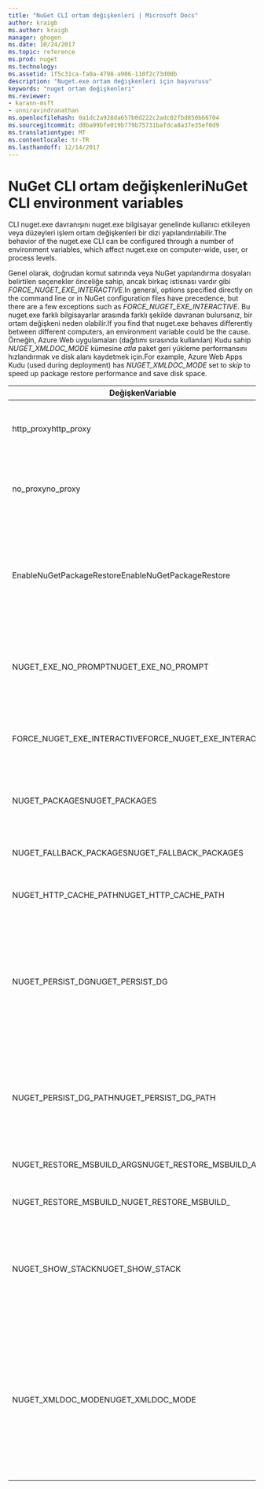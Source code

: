 ```yaml
---
title: "NuGet CLI ortam değişkenleri | Microsoft Docs"
author: kraigb
ms.author: kraigb
manager: ghogen
ms.date: 10/24/2017
ms.topic: reference
ms.prod: nuget
ms.technology: 
ms.assetid: 1f5c31ca-fa0a-4798-a906-110f2c73d00b
description: "Nuget.exe ortam değişkenleri için başvurusu"
keywords: "nuget ortam değişkenleri"
ms.reviewer:
- karann-msft
- unniravindranathan
ms.openlocfilehash: 0a1dc2a928da657b0d222c2adc02fbd850b66704
ms.sourcegitcommit: d0ba99bfe019b779b75731bafdca8a37e35ef0d9
ms.translationtype: MT
ms.contentlocale: tr-TR
ms.lasthandoff: 12/14/2017
---
```

# <a name="nuget-cli-environment-variables"></a><span data-ttu-id="64b3b-104">NuGet CLI ortam değişkenleri</span><span class="sxs-lookup"><span data-stu-id="64b3b-104">NuGet CLI environment variables</span></span>

<span data-ttu-id="64b3b-105">CLI nuget.exe davranışını nuget.exe bilgisayar genelinde kullanıcı etkileyen veya düzeyleri işlem ortam değişkenleri bir dizi yapılandırılabilir.</span><span class="sxs-lookup"><span data-stu-id="64b3b-105">The behavior of the nuget.exe CLI can be configured through a number of environment variables, which affect nuget.exe on computer-wide, user, or process levels.</span></span>

<span data-ttu-id="64b3b-106">Genel olarak, doğrudan komut satırında veya NuGet yapılandırma dosyaları belirtilen seçenekler önceliğe sahip, ancak birkaç istisnası vardır gibi *FORCE_NUGET_EXE_INTERACTIVE*.</span><span class="sxs-lookup"><span data-stu-id="64b3b-106">In general, options specified directly on the command line or in NuGet configuration files have precedence, but there are a few exceptions such as *FORCE_NUGET_EXE_INTERACTIVE*.</span></span> <span data-ttu-id="64b3b-107">Bu nuget.exe farklı bilgisayarlar arasında farklı şekilde davranan bulursanız, bir ortam değişkeni neden olabilir.</span><span class="sxs-lookup"><span data-stu-id="64b3b-107">If you find that nuget.exe behaves differently between different computers, an environment variable could be the cause.</span></span> <span data-ttu-id="64b3b-108">Örneğin, Azure Web uygulamaları (dağıtımı sırasında kullanılan) Kudu sahip *NUGET_XMLDOC_MODE* kümesine *atla* paket geri yükleme performansını hızlandırmak ve disk alanı kaydetmek için.</span><span class="sxs-lookup"><span data-stu-id="64b3b-108">For example, Azure Web Apps Kudu (used during deployment) has *NUGET_XMLDOC_MODE* set to *skip* to speed up package restore performance and save disk space.</span></span>

| <span data-ttu-id="64b3b-109">Değişken</span><span class="sxs-lookup"><span data-stu-id="64b3b-109">Variable</span></span> | <span data-ttu-id="64b3b-110">Açıklama</span><span class="sxs-lookup"><span data-stu-id="64b3b-110">Description</span></span> | <span data-ttu-id="64b3b-111">Açıklamalar</span><span class="sxs-lookup"><span data-stu-id="64b3b-111">Remarks</span></span> |
| --- | --- | --- |
| <span data-ttu-id="64b3b-112">http_proxy</span><span class="sxs-lookup"><span data-stu-id="64b3b-112">http_proxy</span></span> | <span data-ttu-id="64b3b-113">Http proxy NuGet HTTP işlemler için kullanılır.</span><span class="sxs-lookup"><span data-stu-id="64b3b-113">Http proxy used for NuGet HTTP operations.</span></span> | <span data-ttu-id="64b3b-114">Bu olarak belirtilen `http://<username>:<password>@proxy.com`.</span><span class="sxs-lookup"><span data-stu-id="64b3b-114">This would be specified as `http://<username>:<password>@proxy.com`.</span></span> |
| <span data-ttu-id="64b3b-115">no_proxy</span><span class="sxs-lookup"><span data-stu-id="64b3b-115">no_proxy</span></span> | <span data-ttu-id="64b3b-116">Proxy kullanarak atlamak için etki alanlarını yapılandırır.</span><span class="sxs-lookup"><span data-stu-id="64b3b-116">Configures domains to bypass from using proxy.</span></span> | <span data-ttu-id="64b3b-117">Etki alanları virgülle (,) ayırarak olarak belirtilmiş.</span><span class="sxs-lookup"><span data-stu-id="64b3b-117">Specified as domains separated by comma (,).</span></span> |
| <span data-ttu-id="64b3b-118">EnableNuGetPackageRestore</span><span class="sxs-lookup"><span data-stu-id="64b3b-118">EnableNuGetPackageRestore</span></span> | <span data-ttu-id="64b3b-119">NuGet örtük olarak izni, geri yükleme paketi tarafından gerekip gerekmediğini vermelisiniz varsa için bayrak.</span><span class="sxs-lookup"><span data-stu-id="64b3b-119">Flag for if NuGet should implicitly grant consent if that's required by package on restore.</span></span> | <span data-ttu-id="64b3b-120">Belirtilen bayrağı belirtilmiş</span><span class="sxs-lookup"><span data-stu-id="64b3b-120">Specified flag is specified</span></span> | <span data-ttu-id="64b3b-121">olarak *true* veya *1*, bayrak olarak kabul başka bir değer ayarlanmamış.</span><span class="sxs-lookup"><span data-stu-id="64b3b-121">as *true* or *1*, any other value treated as flag not set.</span></span> |
| <span data-ttu-id="64b3b-122">NUGET_EXE_NO_PROMPT</span><span class="sxs-lookup"><span data-stu-id="64b3b-122">NUGET_EXE_NO_PROMPT</span></span> | <span data-ttu-id="64b3b-123">Kimlik bilgileri için exe engeller.</span><span class="sxs-lookup"><span data-stu-id="64b3b-123">Prevents the exe for prompting for credentials.</span></span>| <span data-ttu-id="64b3b-124">Null veya boş dize değerlendirilir dışında herhangi bir değer bu bayrak kümesi/true.</span><span class="sxs-lookup"><span data-stu-id="64b3b-124">Any value except null or empty string will be treated as this flag set/true.</span></span> |
<span data-ttu-id="64b3b-125">FORCE_NUGET_EXE_INTERACTIVE</span><span class="sxs-lookup"><span data-stu-id="64b3b-125">FORCE_NUGET_EXE_INTERACTIVE</span></span> | <span data-ttu-id="64b3b-126">Etkileşimli mod zorlamak için genel bir ortam değişkenidir.</span><span class="sxs-lookup"><span data-stu-id="64b3b-126">Global environment variable to force interactive mode.</span></span> | <span data-ttu-id="64b3b-127">Null veya boş dize değerlendirilir dışında herhangi bir değer bu bayrak kümesi/true.</span><span class="sxs-lookup"><span data-stu-id="64b3b-127">Any value except null or empty string will be treated as this flag set/true.</span></span> |
| <span data-ttu-id="64b3b-128">NUGET_PACKAGES</span><span class="sxs-lookup"><span data-stu-id="64b3b-128">NUGET_PACKAGES</span></span> | <span data-ttu-id="64b3b-129">Paketleri Burada depolanan / önbelleğe yolu.</span><span class="sxs-lookup"><span data-stu-id="64b3b-129">Path to where packages are stored / cached.</span></span> | <span data-ttu-id="64b3b-130">Mutlak yolu belirtilmelidir.</span><span class="sxs-lookup"><span data-stu-id="64b3b-130">Specified as absolute path.</span></span> |
| <span data-ttu-id="64b3b-131">NUGET_FALLBACK_PACKAGES</span><span class="sxs-lookup"><span data-stu-id="64b3b-131">NUGET_FALLBACK_PACKAGES</span></span> | <span data-ttu-id="64b3b-132">Genel geri dönüş paketleri klasörler.</span><span class="sxs-lookup"><span data-stu-id="64b3b-132">Global fallback packages folders.</span></span> | <span data-ttu-id="64b3b-133">Noktalı virgül (;) ayrılmış mutlak klasörü yollar.</span><span class="sxs-lookup"><span data-stu-id="64b3b-133">Absolute folder paths separated by semicolon (;).</span></span> |
| <span data-ttu-id="64b3b-134">NUGET_HTTP_CACHE_PATH</span><span class="sxs-lookup"><span data-stu-id="64b3b-134">NUGET_HTTP_CACHE_PATH</span></span> | <span data-ttu-id="64b3b-135">HTTP Önbellek klasörü.</span><span class="sxs-lookup"><span data-stu-id="64b3b-135">HTTP cache folder.</span></span> | <span data-ttu-id="64b3b-136">Mutlak yolu belirtilmelidir.</span><span class="sxs-lookup"><span data-stu-id="64b3b-136">Specified as absolute path.</span></span> |
| <span data-ttu-id="64b3b-137">NUGET_PERSIST_DG</span><span class="sxs-lookup"><span data-stu-id="64b3b-137">NUGET_PERSIST_DG</span></span> | <span data-ttu-id="64b3b-138">Dg dosyaları (MSBuild toplanan verileri) kalıcı ise belirten bayrak.</span><span class="sxs-lookup"><span data-stu-id="64b3b-138">Flag indicating if dg files (data collected from MSBuild) should be persisted.</span></span> | <span data-ttu-id="64b3b-139">Olarak belirtilen *true* veya *false* (varsayılan), NUGET_PERSIST_DG_PATH değil ayarlarsanız, geçici dizine (geçerli ortam temp dizininde NuGetScratch klasör) depolanır.</span><span class="sxs-lookup"><span data-stu-id="64b3b-139">Specified as *true* or *false* (default), if NUGET_PERSIST_DG_PATH not set will be stored to temporary directory (NuGetScratch folder in current environment temp directory).</span></span> |
| <span data-ttu-id="64b3b-140">NUGET_PERSIST_DG_PATH</span><span class="sxs-lookup"><span data-stu-id="64b3b-140">NUGET_PERSIST_DG_PATH</span></span> | <span data-ttu-id="64b3b-141">Dg dosyaları kalıcı hale getirmek için yolu.</span><span class="sxs-lookup"><span data-stu-id="64b3b-141">Path to persist dg files.</span></span> | <span data-ttu-id="64b3b-142">Mutlak yol olarak, bu seçenek yalnızca kullanılan olduğunda belirtilmiştir *NUGET_PERSIST_DG* ayarlanmış true.</span><span class="sxs-lookup"><span data-stu-id="64b3b-142">Specified as absolute path, this option is only used when *NUGET_PERSIST_DG* is set to true.</span></span> |
| <span data-ttu-id="64b3b-143">NUGET_RESTORE_MSBUILD_ARGS</span><span class="sxs-lookup"><span data-stu-id="64b3b-143">NUGET_RESTORE_MSBUILD_ARGS</span></span> | <span data-ttu-id="64b3b-144">Ek MSBuild bağımsız değişkenleri ayarlar.</span><span class="sxs-lookup"><span data-stu-id="64b3b-144">Sets additional MSBuild arguments.</span></span> |
| <span data-ttu-id="64b3b-145">NUGET_RESTORE_MSBUILD_</span><span class="sxs-lookup"><span data-stu-id="64b3b-145">NUGET_RESTORE_MSBUILD_</span></span>| <span data-ttu-id="64b3b-146">Ayrıntı Düzeyi</span><span class="sxs-lookup"><span data-stu-id="64b3b-146">Verbosity</span></span> |<span data-ttu-id="64b3b-147">MSBuild günlük ayrıntı ayarlar.</span><span class="sxs-lookup"><span data-stu-id="64b3b-147">Sets the MSBuild log verbosity.</span></span> | <span data-ttu-id="64b3b-148">Varsayılan değer *sessiz* ("/ v: q").</span><span class="sxs-lookup"><span data-stu-id="64b3b-148">Default is *quiet* ("/v:q").</span></span> <span data-ttu-id="64b3b-149">Olası değerler *q [uiet]*, *m [en az sıfır]*, *n [ormal]*, *d [kincil]*, ve *tanı [nostic]*.</span><span class="sxs-lookup"><span data-stu-id="64b3b-149">Possible values *q[uiet]*, *m[inimal]*, *n[ormal]*, *d[etailed]*, and *diag[nostic]*.</span></span> |
| <span data-ttu-id="64b3b-150">NUGET_SHOW_STACK</span><span class="sxs-lookup"><span data-stu-id="64b3b-150">NUGET_SHOW_STACK</span></span> | <span data-ttu-id="64b3b-151">(Yığın izleme dahil) tam özel durum kullanıcıya görüntülenmesi gerekip gerekmediğini belirler.</span><span class="sxs-lookup"><span data-stu-id="64b3b-151">Determines whether the full exception (including stack trace) should be displayed to the user.</span></span> | <span data-ttu-id="64b3b-152">Olarak belirtilen *true* veya *false* (varsayılan).</span><span class="sxs-lookup"><span data-stu-id="64b3b-152">Specified as *true* or *false* (default).</span></span> |
| <span data-ttu-id="64b3b-153">NUGET_XMLDOC_MODE</span><span class="sxs-lookup"><span data-stu-id="64b3b-153">NUGET_XMLDOC_MODE</span></span> | <span data-ttu-id="64b3b-154">Derlemeleri XML belge dosyası ayıklama nasıl işleneceğini belirler.</span><span class="sxs-lookup"><span data-stu-id="64b3b-154">Determines how assemblies XML documentation file extraction should be handled.</span></span> | <span data-ttu-id="64b3b-155">Desteklenen modlar *atla* (XML belge dosyalarını ayıklayın değil), *Sıkıştır* (zip arşivini XML belge dosyalarını depolamak) veya *hiçbiri* (varsayılan, XML belge dosyalarını normal ele alın dosyaları).</span><span class="sxs-lookup"><span data-stu-id="64b3b-155">Supported modes are *skip* (do not extract XML documentation files), *compress* (store XML doc files as a zip archive) or *none* (default, treat XML doc files as regular files).</span></span> |
